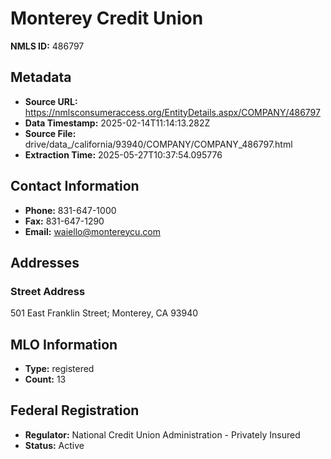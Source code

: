 # Monterey Credit Union

**NMLS ID:** 486797

## Metadata
- **Source URL:** https://nmlsconsumeraccess.org/EntityDetails.aspx/COMPANY/486797
- **Data Timestamp:** 2025-02-14T11:14:13.282Z
- **Source File:** drive/data_/california/93940/COMPANY/COMPANY_486797.html
- **Extraction Time:** 2025-05-27T10:37:54.095776

## Contact Information
- **Phone:** 831-647-1000
- **Fax:** 831-647-1290
- **Email:** waiello@montereycu.com

## Addresses
### Street Address
501 East Franklin Street; Monterey, CA 93940

## MLO Information
- **Type:** registered
- **Count:** 13

## Federal Registration
- **Regulator:** National Credit Union Administration - Privately Insured
- **Status:** Active
